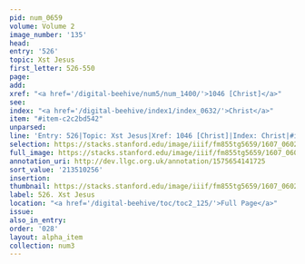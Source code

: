 ```yaml
---
pid: num_0659
volume: Volume 2
image_number: '135'
head:
entry: '526'
topic: Xst Jesus
first_letter: 526-550
page:
add:
xref: "<a href='/digital-beehive/num5/num_1400/'>1046 [Christ]</a>"
see:
index: "<a href='/digital-beehive/index1/index_0632/'>Christ</a>"
item: "#item-c2c2bd542"
unparsed:
line: 'Entry: 526|Topic: Xst Jesus|Xref: 1046 [Christ]|Index: Christ|#item-c2c2bd542'
selection: https://stacks.stanford.edu/image/iiif/fm855tg5659/1607_0602/311,256,2994,699/full/0/default.jpg
full_image: https://stacks.stanford.edu/image/iiif/fm855tg5659/1607_0602/full/full/0/default.jpg
annotation_uri: http://dev.llgc.org.uk/annotation/1575654141725
sort_value: '213510256'
insertion:
thumbnail: https://stacks.stanford.edu/image/iiif/fm855tg5659/1607_0602/311,256,600,180/250,/0/default.jpg
label: 526. Xst Jesus
location: "<a href='/digital-beehive/toc/toc2_125/'>Full Page</a>"
issue:
also_in_entry:
order: '028'
layout: alpha_item
collection: num3
---
```

